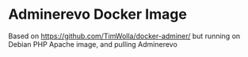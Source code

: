 # Adminerevo Docker Image

Based on https://github.com/TimWolla/docker-adminer/ but running on Debian PHP Apache image, and pulling Adminerevo